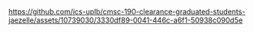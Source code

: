 

https://github.com/ics-uplb/cmsc-190-clearance-graduated-students-jaezelle/assets/10739030/3330df89-0041-446c-a6f1-50938c090d5e

